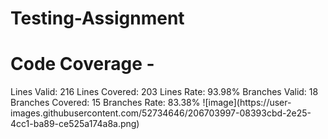 # Testing-Assignment

<h1>Code Coverage -</h1>
  Lines Valid: 216 
  Lines Covered: 203
  Lines Rate: 93.98% 
  Branches Valid: 18  
  Branches Covered: 15
  Branches Rate: 83.38%
  ![image](https://user-images.githubusercontent.com/52734646/206703997-08393cbd-2e25-4cc1-ba89-ce525a174a8a.png)

